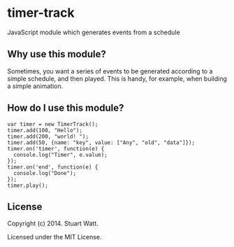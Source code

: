# timer-track

JavaScript module which generates events from a schedule

## Why use this module?

Sometimes, you want a series of events to be generated according to 
a simple schedule, and then played. This is handy, for example, when
building a simple animation.

## How do I use this module?

```
var timer = new TimerTrack();
timer.add(100, "Hello");
timer.add(200, "world! ");
timer.add(50, {name: "key", value: ["Any", "old", "data"]});
timer.on('timer', function(e) {
  console.log("Timer", e.value);
});
timer.on('end', function(e) {
  console.log("Done");
});
timer.play();
```

## License

Copyright (c) 2014. Stuart Watt.

Licensed under the MIT License.